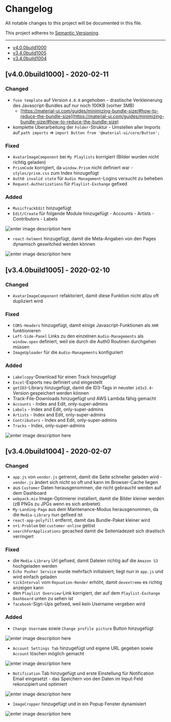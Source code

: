 # Changelog

All notable changes to this project will be documented in this file.

This project adheres to [Semantic Versioning](https://semver.org/spec/v2.0.0.html).

---

- [v4.0.0build1000](#v4.0.0build1000)
- [v3.4.0build1005](#v3.4.0build1005)
- [v3.4.0build1004](#v3.4.0build1004)

<a name="v4.0.0build1000"></a>

## [v4.0.0build1000] - 2020-02-11

### Changed

- `fuse template` auf Version `4.0.0` angehoben - drastische Verkleinerung des Javascript-Bundles auf nur noch 100KB (vorher 3MB)
  - [https://material-ui.com/guides/minimizing-bundle-size/#how-to-reduce-the-bundle-size](https://material-ui.com/guides/minimizing-bundle-size/#how-to-reduce-the-bundle-size)
- komplette Überarbeitung der `Folder`-Struktur - Umstellen aller Imports auf `path imports` => `import Button from '@material-ui/core/Button';`

### Fixed

- `AvatarImageComponent` bei `My Playlists` korrigiert (Bilder wurden nicht richtig geladen)
- `PrismCode` korrigiert, da `window.Prism` nicht definiert war - `styles/prism.css` zum Index hinzugefügt
- `Auth0 invalid state` für `Audio Management`-Logins versucht zu beheben
- `Request-Authorizations` für `Playlist-Exchange` gefixed

### Added

- `MusicTrackEdit` hinzugefügt
- `Edit/Create` für folgende Module hinzugefügt - Accounts - Artists - Contributors - Labels

![enter image description here](https://s3.eu-central-1.amazonaws.com/affekt-assets/share/2020/02/chrome_Bxu6SJjk2Z.png)

- `react-helment` hinzugefügt, damit die Meta-Angaben von den Pages dynamisch geswitched werden können

![enter image description here](https://s3.eu-central-1.amazonaws.com/affekt-assets/share/2020/02/chrome_PChQtQeqxv.png)

<a name="v3.4.0build1005"></a>

## [v3.4.0build1005] - 2020-02-10

### Changed

- `AvatarImageComponent` refaktoriert, damit diese Funktion nicht allzu oft dupliziert wird

### Fixed

- `CORS-Headers` hinzugefügt, damit einige Javascript-Funktionen als `XHR` funktionieren
- `Left-Side-Panel` Links zu den einzelnen `Audio-Managements` als `window.open` definiert, weil sie durch die Auth0 Routinen durchgehen müssen
- `ImageUploader` für die `Audio-Managements` konfiguriert

### Added

- `Labelcopy`-Download für einen Track hinzugefügt
- `Excel`-Exports neu definiert und eingestellt
- `getID3`-Library hinzugefügt, damit die ID3-Tags in neuster `id3v2.4`-Version gespeichert werden können
- Track-File-Downloads hinzugefügt und AWS Lambda fähig gemacht
- `Accounts` - Index and Edit, only-super-admins
- `Labels` - Index and Edit, only-super-admins
- `Artists` - Index and Edit, only-super-admins
- `Contributors` - Index and Edit, only-super-admins
- `Tracks` - Index, only-super-admins

![enter image description here](https://s3.eu-central-1.amazonaws.com/affekt-assets/share/2020/02/chrome_LlUIetLOp3.png)

<a name="v3.4.0build1004"></a>

## [v3.4.0build1004] - 2020-02-07

### Changed

- `app.js` von `vendor.js` getrennt, damit die Seite schneller geladen wird - `vendor.js` ändert sich nicht so oft und kann im Browser-Cache liegen
- aus `Customer` Daten herausgenommen, die nicht gebraucht werden auf dem Dashboard
- `webpack.mix` Image-Optimierer installiert, damit die Bilder kleiner werden (zB PNGs zu JPGs wenn es sich anbietet)
- `My-Landing-Page` aus dem Maintenance-Modus herausgenommen, da die `Media-Library` nun gefixed ist
- `react-app-polyfill` entfernt, damit das Bundle-Paket kleiner wird
- `n+1-Problem` bei `customer-online` gelöst
- `searchForApplications` gecached damit die Seitenladezeit sich drastisch verringert

### Fixed

- die `Media-Library` Url gefixed, damit Dateien richtig auf die `Amazon S3` hochgeladen werden
- `Echo Pusher Service` wurde mehrfach initialsiert; liegt nun in `app.js` und wird einfach geladen
- `tickInterval` vom `Repuation-Render` erhöht, damit `devextreme` es richtig anzeigen kann
- den `Playlist Overview`-Link korrigiert, der auf dem `Playlist-Exchange Dashboard` unten zu sehen ist
- `facebook`-Sign-Ups gefixed, weil kein Username vergeben wird

### Added

- `Change Username` sowie `Change profile picture` Button hinzugefügt

![enter image description here](https://s3.eu-central-1.amazonaws.com/affekt-assets/share/2020/02/chrome_sIJUopxwSo.png)

- `Account Settings Tab` hinzugefügt und eigene URL gegeben sowie `Account` löschen möglich gemacht

![enter image description here](https://s3.eu-central-1.amazonaws.com/affekt-assets/share/2020/02/chrome_T0yas5yNqj.png)

- `Notification` Tab hinzugefügt und erste Einstellung für Notification Email eingesetzt - das Speichern von den Daten im Input-Feld rekonzipiert und optimiert

![enter image description here](https://s3.eu-central-1.amazonaws.com/affekt-assets/share/2020/02/chrome_JulRnA8im5.png)

- `ImageCropper` hinzugefügt und in ein Popup Fenster dynamisiert

![enter image description here](https://s3.eu-central-1.amazonaws.com/affekt-assets/share/2020/02/chrome_M6koulUg9g.png)
